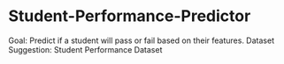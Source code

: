 # Student-Performance-Predictor
Goal: Predict if a student will pass or fail based on their features.  Dataset Suggestion: Student Performance Dataset 
